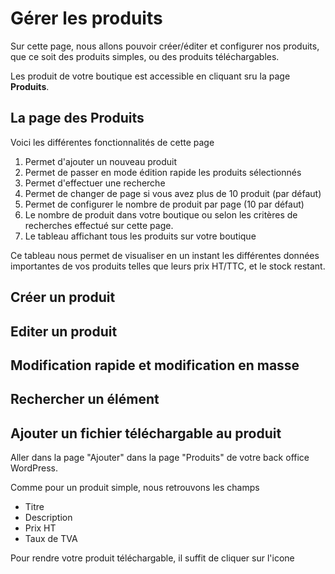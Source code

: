 # Gérer les produits

Sur cette page, nous allons pouvoir créer/éditer et configurer nos produits, que ce soit des produits simples, ou des produits téléchargables.

Les produit de votre boutique est accessible en cliquant sru la page **Produits**.

## La page des Produits

Voici les différentes fonctionnalités de cette page

1. Permet d'ajouter un nouveau produit
2. Permet de passer en mode édition rapide les produits sélectionnés
3. Permet d'effectuer une recherche
4. Permet de changer de page si vous avez plus de 10 produit (par défaut)
5. Permet de configurer le nombre de produit par page (10 par défaut)
6. Le nombre de produit dans votre boutique ou selon les critères de recherches effectué sur cette page.
7. Le tableau affichant tous les produits sur votre boutique




Ce tableau nous permet de visualiser en un instant les différentes données importantes de vos produits telles que leurs prix HT/TTC, et le stock restant.





## Créer un produit

## Editer un produit

## Modification rapide et modification en masse

## Rechercher un élément

## Ajouter un fichier téléchargable au produit

Aller dans la page "Ajouter" dans la page "Produits" de votre back office WordPress.

Comme pour un produit simple, nous retrouvons les champs

* Titre
* Description
* Prix HT
* Taux de TVA

Pour rendre votre produit téléchargable, il suffit de cliquer sur l'icone
